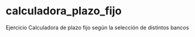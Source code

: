 # calculadora_plazo_fijo

Ejercicio Calculadora de plazo fijo según la selección de distintos bancos
